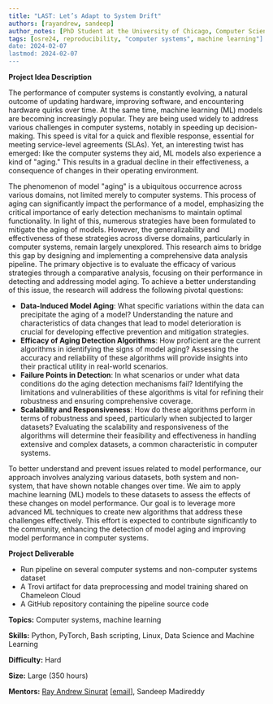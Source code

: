 ```yaml
---
title: "LAST: Let’s Adapt to System Drift"
authors: [rayandrew, sandeep]
author_notes: [PhD Student at the University of Chicago, Computer Scientist at the University of Chicago]
tags: [osre24, reproducibility, "computer systems", machine learning"]
date: 2024-02-07
lastmod: 2024-02-07
---
```


**Project Idea Description**

The performance of computer systems is constantly evolving, a natural outcome of updating hardware, improving software, and encountering hardware quirks over time. At the same time, machine learning (ML) models are becoming increasingly popular. They are being used widely to address various challenges in computer systems, notably in speeding up decision-making. This speed is vital for a quick and flexible response, essential for meeting service-level agreements (SLAs). Yet, an interesting twist has emerged: like the computer systems they aid, ML models also experience a kind of "aging." This results in a gradual decline in their effectiveness, a consequence of changes in their operating environment.

The phenomenon of model "aging" is a ubiquitous occurrence across various domains, not limited merely to computer systems. This process of aging can significantly impact the performance of a model, emphasizing the critical importance of early detection mechanisms to maintain optimal functionality. In light of this, numerous strategies have been formulated to mitigate the aging of models. However, the generalizability and effectiveness of these strategies across diverse domains, particularly in computer systems, remain largely unexplored. This research aims to bridge this gap by designing and implementing a comprehensive data analysis pipeline. The primary objective is to evaluate the efficacy of various strategies through a comparative analysis, focusing on their performance in detecting and addressing model aging. To achieve a better understanding of this issue, the research will address the following pivotal questions:

- **Data-Induced Model Aging**: What specific variations within the data can precipitate the aging of a model? Understanding the nature and characteristics of data changes that lead to model deterioration is crucial for developing effective prevention and mitigation strategies.
- **Efficacy of Aging Detection Algorithms**: How proficient are the current algorithms in identifying the signs of model aging? Assessing the accuracy and reliability of these algorithms will provide insights into their practical utility in real-world scenarios.
- **Failure Points in Detection**: In what scenarios or under what data conditions do the aging detection mechanisms fail? Identifying the limitations and vulnerabilities of these algorithms is vital for refining their robustness and ensuring comprehensive coverage.
- **Scalability and Responsiveness**: How do these algorithms perform in terms of robustness and speed, particularly when subjected to larger datasets? Evaluating the scalability and responsiveness of the algorithms will determine their feasibility and effectiveness in handling extensive and complex datasets, a common characteristic in computer systems.

To better understand and prevent issues related to model performance, our approach involves analyzing various datasets, both system and non-system, that have shown notable changes over time. We aim to apply machine learning (ML) models to these datasets to assess the effects of these changes on model performance. Our goal is to leverage more advanced ML techniques to create new algorithms that address these challenges effectively. This effort is expected to contribute significantly to the community, enhancing the detection of model aging and improving model performance in computer systems.

**Project Deliverable**
- Run pipeline on several computer systems and non-computer systems dataset
- A Trovi artifact for data preprocessing and model training shared on Chameleon Cloud
- A GitHub repository containing the pipeline source code

**Topics:** Computer systems, machine learning

**Skills:** Python, PyTorch, Bash scripting, Linux, Data Science and Machine Learning

**Difficulty:** Hard

**Size:** Large (350 hours)

**Mentors:** [Ray Andrew Sinurat](https://rayandrew.me) [[email](mailto:rayandrew@uchicago.edu)], Sandeep Madireddy

